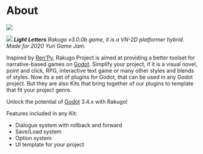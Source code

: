 
# About

![](../../new-website/assets/images/assets/logo.png)

![](https://img.itch.zone/aW1hZ2UvODQxNTg3LzQ3MTg2NzIucG5n/original/IWLcUQ.png)
***Light Letters***
*Rakugo v3.0.0b game, it is a VN-2D platformer hybrid. Made for 2020 Yuri Game Jam.*

Inspired by [Ren'Py], Rakugo Project is aimed at providing a better toolset for narrative-based games on [Godot].
Simplify your project, if it is a visual novel, point and click, RPG, interactive text game or many other styles and blends of styles.
Now its a set of plugins for Godot, that can be used in any Godot project.
But they are also Kits that bring together of our plugins to template that fit your project genre.

Unlock the potential of [Godot] 3.4.x with Rakugo!

Features included in any Kit:

- Dialogue system with rollback and forward
- Save/Load system
- Option system
- UI template for your project

<!-- ...[and much, much more](/features/).

Read our [documentation](/RakugoDocs-new/) and [download Rakugo](/download/), free! -->

[Ren'Py]: https://www.renpy.org
[Godot]: https://godotengine.org